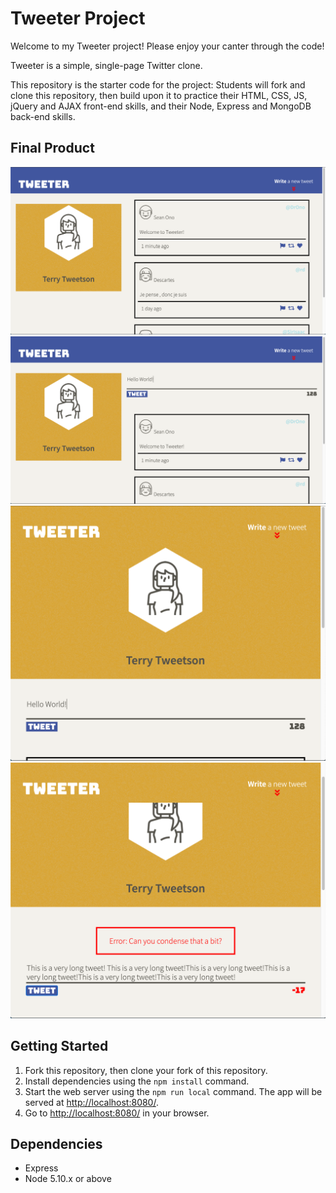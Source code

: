 # Tweeter Project

Welcome to my Tweeter project! Please enjoy your canter through the code!

Tweeter is a simple, single-page Twitter clone.

This repository is the starter code for the project: Students will fork and clone this repository, then build upon it to practice their HTML, CSS, JS, jQuery and AJAX front-end skills, and their Node, Express and MongoDB back-end skills.

## Final Product

!["Screenshot of homepage"](https://github.com/jesselap/tweeter/blob/master/docs/Homepage.png?raw=true)
!["Screenshot of homepage with new tweet form"](https://github.com/jesselap/tweeter/blob/master/docs/Homepage%20tweet%20form.png?raw=true)
!["Screenshot of homepage with small screen display"](https://github.com/jesselap/tweeter/blob/master/docs/Small%20screen%20display.png?raw=true)
!["Screenshot of tweet error"](https://github.com/jesselap/tweeter/blob/master/docs/Error%20message.png?raw=true)

## Getting Started

1. Fork this repository, then clone your fork of this repository.
2. Install dependencies using the `npm install` command.
3. Start the web server using the `npm run local` command. The app will be served at <http://localhost:8080/>.
4. Go to <http://localhost:8080/> in your browser.

## Dependencies

- Express
- Node 5.10.x or above
